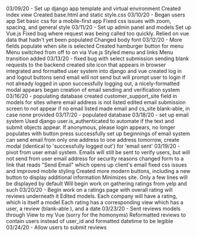 03/09/20 - 
    Set up django app template and virtual environment
    Created index view
    Created base.html and static style.css
03/10/20 - 
    Began users app 
    Set basic css for a mobile-first app 
    Fixed css issues with zoom, spacing, and general style 
03/11/20 - 
    Set up admin panel and models 
    Set up Vue.js
    Fixed bug where request was being called too quickly. Relied on vue data that hadn't yet been populated
    Changed body font 
03/12/20 - 
    More fields populate when site is selected 
    Created hamburger button for menu
    Menu switched from off to on via Vue.js
    Styled menu and links
    Menu transition added
03/13/20 - 
    fixed bug with select submission sending blank requests to the backend
    created site icon that appears in browser
    integrated and formatted user system into django and vue 
    created log in and logout buttons 
    send email will not send but will prompt user to login if not already logged in 
    upon successfully logging out, a nicely-formatted modal appears
    began creation of email sending and verification system 
03/16/20 - 
    populating database
    created customer_support_site field in models for sites where email address is not listed
    edited email submission screen to not appear if no email listed
    made email and cs_site blank-able, in case none provided 
    <!-- Create Additional Info field for URL and info not shown. Can minimize display  -->
    <!-- Create a url shortener for URLs over a certain length, or a hyperlink system -->
03/17/20 - 
    <!-- display username at top somewhere when logged in -->
    populated database
03/18/20 - 
    set up email system 
    Used django user.is_authenticated to automate if the text and submit objects appear. If anonymous, please login appears, no longer populates with button press
    successfully set up beginnings of email system
        can send email from only one address to one address
    tomorrow, create modal (identical to 'successfully logged out') for 'email sent'
03/19/20 - 
    pivot from user email system. Emails will still be sent to verify users, but will not send from user email address for security reasons
    changed form to a link that reads "Send Email" which opens up client's email 
    fixed css issues and improved mobile styling
    Created more modern buttons, including a new button to display additional information
        Minimizes site. Only a few lines will be displayed by default
        Will begin work on gathering ratings from yelp and such 
03/20/20 -
    Begin work on a ratings page with overall rating will reviews underneath it
    Edited models. Each company will have a rating, which is itself a model
        Each rating has a corresponding view which has a user, a review (blank-able ), and a date
03/23/20 - 
    Sent reviews models through View to my Vue (sorry for the homonyms)
    Reformatted reviews to contain users instead of user_id and formatted datetime to be legible
03/24/20 - 
    Allow users to submit reviews